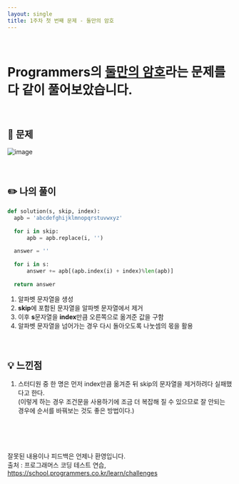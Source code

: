 ```yaml
---
layout: single
title: 1주차 첫 번째 문제 - 둘만의 암호
---
```





<br>

# Programmers의 [둘만의 암호](https://school.programmers.co.kr/learn/courses/30/lessons/155652)라는 문제를 다 같이 풀어보았습니다.

<br>

## 📖 문제
 ![image](https://user-images.githubusercontent.com/97678547/221104558-7565a0ba-6540-4169-b4b2-b4963718eed4.png)
 <br><br><br>
 
## ✏️ 나의 풀이

  ```python
def solution(s, skip, index):
    apb = 'abcdefghijklmnopqrstuvwxyz'
      
    for i in skip:
        apb = apb.replace(i, '')
      
    answer = ''
    
    for i in s:
        answer += apb[(apb.index(i) + index)%len(apb)] 
        
    return answer
  ```
  1. 알파벳 문자열을 생성
  2. **skip**에 포함된 문자열을 알파벳 문자열에서 제거
  3. 이후 **s**문자열을 **index**만큼 오른쪽으로 옮겨준 값을 구함
  4. 알파벳 문자열을 넘어가는 경우 다시 돌아오도록 나눗셈의 몫을 활용
  <br><br><br>
  
## 💡 느낀점
  1. 스터디원 중 한 명은 먼저 index만큼 옮겨준 뒤 skip의 문자열을 제거하려다 실패했다고 한다. <br>
     (이렇게 하는 경우 조건문을 사용하기에 조금 더 복잡해 질 수 있으므로 잘 안되는 경우에 순서를 바꿔보는 것도 좋은 방법이다.)

<br><br><br><br>
잘못된 내용이나 피드백은 언제나 환영입니다. <br>
출처 : 프로그래머스 코딩 테스트 연습, https://school.programmers.co.kr/learn/challenges
